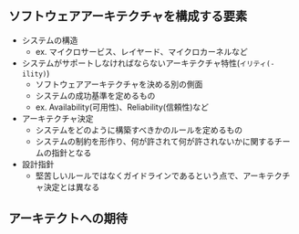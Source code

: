 ## ソフトウェアアーキテクチャを構成する要素

- システムの構造
    - ex. マイクロサービス、レイヤード、マイクロカーネルなど
- システムがサポートしなければならないアーキテクチャ特性(`イリティ(-ility)`)
    - ソフトウェアアーキテクチャを決める別の側面
    - システムの成功基準を定めるもの
    - ex. Availability(可用性)、Reliability(信頼性)など
- アーキテクチャ決定
    - システムをどのように構築すべきかのルールを定めるもの
    - システムの制約を形作り、何が許されて何が許されないかに関するチームの指針となる
- 設計指針
    - 堅苦しいルールではなくガイドラインであるという点で、アーキテクチャ決定とは異なる

## アーキテクトへの期待